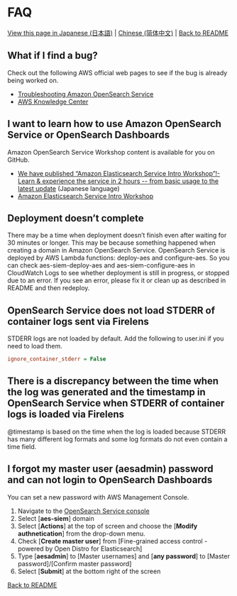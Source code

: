 # FAQ

[View this page in Japanese (日本語)](faq_ja.md) | [Chinese (简体中文)](faq_zh-cn.md) | [Back to README](../README.md)

## What if I find a bug?

Check out the following AWS official web pages to see if the bug is already being worked on.

* [Troubleshooting Amazon OpenSearch Service](https://docs.aws.amazon.com/opensearch-service/latest/developerguide/handling-errors.html)
* [AWS Knowledge Center](https://aws.amazon.com/premiumsupport/knowledge-center/#Amazon_OpenSearch_Service)

## I want to learn how to use Amazon OpenSearch Service or OpenSearch Dashboards

Amazon OpenSearch Service Workshop content is available for you on GitHub.

* [We have published “Amazon Elasticsearch Service Intro Workshop”!- Learn & experience the service in 2 hours -- from basic usage to the latest update](https://aws.amazon.com/jp/blogs/news/amazon-elasticsearch-service-hands-on/) (Japanese language)
* [Amazon Elasticsearch Service Intro Workshop](https://github.com/aws-samples/amazon-elasticsearch-intro-workshop/blob/master/README.md)

## Deployment doesn’t complete

There may be a time when deployment doesn’t finish even after waiting for 30 minutes or longer. This may be because something happened when creating a domain in Amazon OpenSearch Service. OpenSearch Service is deployed by AWS Lambda functions: deploy-aes and configure-aes. So you can check aes-siem-deploy-aes and aes-siem-configure-aes in CloudWatch Logs to see whether deployment is still in progress, or stopped due to an error. If you see an error, please fix it or clean up as described in README and then redeploy.

## OpenSearch Service does not load STDERR of container logs sent via Firelens

STDERR logs are not loaded by default. Add the following to user.ini if you need to load them.

```ini
ignore_container_stderr = False
```

## There is a discrepancy between the time when the log was generated and the timestamp in OpenSearch Service when STDERR of container logs is loaded via Firelens

@timestamp is based on the time when the log is loaded because STDERR has many different log formats and some log formats do not even contain a time field.

## I forgot my master user (aesadmin) password and can not login to OpenSearch Dashboards

You can set a new password with AWS Management Console.

1. Navigate to the [OpenSearch Service console](https://console.aws.amazon.com/es/home?)
1. Select [**aes-siem**] domain
1. Select [**Actions**] at the top of screen and choose the [**Modify authnetication**] from the drop-down menu.
1. Check [**Create master user**] from [Fine-grained access control - powered by Open Distro for Elasticsearch]
1. Type [**aesadmin**] to [Master usernames] and [**any password**] to [Master password]/[Confirm master password]
1. Select [**Submit**] at the bottom right of the screen

[Back to README](../README.md)
